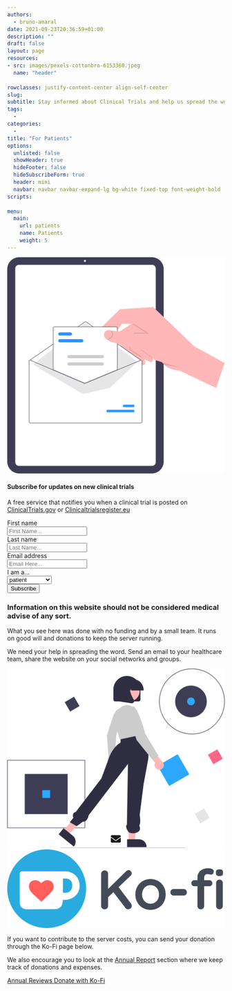 ```yaml
---
authors:
  - bruno-amaral
date: 2021-09-23T20:36:59+01:00
description: ""
draft: false
layout: page
resources: 
- src: images/pexels-cottonbro-6153360.jpeg
  name: "header"

rowclasses: justify-content-center align-self-center
slug:
subtitle: Stay informed about Clinical Trials and help us spread the word
tags: 
  - 
categories: 
  - 
title: "For Patients"
options:
  unlisted: false
  showHeader: true
  hideFooter: false
  hideSubscribeForm: true
  header: mini
  navbar: navbar navbar-expand-lg bg-white fixed-top font-weight-bold
scripts:

menu:
  main:
    url: patients
    name: Patients
    weight: 5
---
```



<div class="col-md-5 col-12 justify-content-center align-self-center align-right ">
  <img src="images/undraw_mail_re_duel.svg" class="w-50 float-right">
</div>
<div class="col-md-5 col-12 justify-content-center align-self-center ">
  <div class="col-md-12 ml-auto mr-auto">
  <div class="card card-contact card-raised">
  <form role="form" id="contact-form1" method="post" action="https://api.gregory-ms.com/subscriptions/new/">
  <div class="card-header text-center">
  <h4 class="card-title font-weight-bold">Subscribe for updates on new clinical trials</h4>
  <p class="p-3">A free service that notifies you when a clinical trial is posted on <a href="https://clinicaltrials.gov/ct2/results/rss.xml?rcv_d=14&lup_d=&sel_rss=new14&cond=Multiple+Sclerosis&count=10000" class="text-info font-weight-bold">ClinicalTrials.gov</a> or <a href="https://www.clinicaltrialsregister.eu/ctr-search/rest/feed/bydates?query=multiple+AND+sclerosis" class="text-info font-weight-bold">Clinicaltrialsregister.eu</a></p>
  </div>
  <div class="card-body">
  <div class="row">
  <div class="col-md-6 pr-2">
  <label>First name</label>
  <div class="input-group">
  <div class="input-group-prepend">
  <span class="input-group-text pr-2"><i class="now-ui-icons users_circle-08"></i></span>
  </div>
  <input type="text" name="first_name" class="form-control" placeholder="First Name..." aria-label="First Name..." autocomplete="given-name">
  </div>
  </div>
  <div class="col-md-6 pl-2">
  <div class="form-group">
  <label>Last name</label>
  <div class="input-group">
  <div class="input-group-prepend">
  <span class="input-group-text pr-2"><i class="now-ui-icons text_caps-small"></i></span>
  </div>
  <input type="text" name="last_name" class="form-control" placeholder="Last Name..." aria-label="Last Name..." autocomplete="family-name">
  </div>
  </div>
  </div>
  </div>
  <div class="form-group">
  <label>Email address</label>
  <div class="input-group">
  <div class="input-group-prepend">
  <span class="input-group-text pr-2"><i class="now-ui-icons ui-1_email-85"></i></span>
  </div>
  <input type="email" name="email" id="email" class="form-control" placeholder="Email Here..." autocomplete="email">
  </div>
  </div>
  <div class="form-group">
  <label>I am a...</label>
  <div class="input-group">
  <select id="profile" name="profile" class="form-control">
  <option value="patient">patient</option>
  <option value="doctor">doctor</option>
  <option value="clinical centre">clinical centre</option>
  </select>
  </div>
  </div>
  <div class="row">
  <div class="col-md-12 ml-auto mr-auto text-center">
  <input value="1" name="list" id="list" type="hidden">
  <button type="submit" class="btn btn-success font-weight-bold btn-lg btn-round mr-auto ml-auto">Subscribe</button>
  </div>
  </div>
  </div>
  </form>
  </div>
  </div>
</div>

<div class="w-100 mt-5 mb-5"></div>



<div class="offset-2 col-md-5 col-12 justify-content-center align-self-center">
  <h3 class="title text-primary">Information on this website should not be considered medical advise of any sort.</h3>
  <p>What you see here was done with no funding and by a small team. It runs on good will and donations to keep the server running.</p>
  <p>We need your help in spreading the word. Send an email to your healthcare team, share the website on your social networks and groups.</p>

  <div class="button-container">
  <a href="https://twitter.com/intent/tweet/?text=This is a free tool to help research on %23MultipleSclerosis. Help spread the word to doctors and researchers. %23health %23MS %23Neurology %23Neurotwitter https://gregory-ms.com" class="btn btn-icon btn-lg btn-twitter btn-round umami--click--patients-page-share-twitter">
  <i class="fab fa-twitter-square"></i>
  </a>
  <a href="https://facebook.com/sharer/sharer.php?u=http%3a%2f%2fgregory-ms.com%2f" class="btn btn-icon btn-lg btn-facebook btn-round umami--click--patients-page-share-facebook">
  <i class="fab fa-facebook-square"></i>
  </a>
  <a href="https://www.linkedin.com/shareArticle?mini=true&amp;url=http%3a%2f%2fgregory-ms.com%2f&amp;title=Gregory MS&amp;summary=A%20tool%20to%20help%20research%20on%20multiple%20sclerosis&amp;source=http%3a%2f%2fgregory-ms.com%2f" class="btn btn-lg btn-icon btn-linkedin btn-round umami--click--patients-page-share-linkedin">
  <i class="fab fa-linkedin"></i>
  </a>
  <a href="mailto:?subject=For%20Patients&amp;body=http%3a%2f%2fgregory-ms.com%2f" class="btn btn-icon btn-lg btn-email btn-round umami--click--patients-page-share-email">
  <svg style="width: 23px; position: absolute; top: 50%; left: 50%; transform: translate(-12px, -12px); line-height: 1.5626rem;" aria-hidden="true" focusable="false" data-prefix="fas" data-icon="envelope" class="svg-inline--fa fa-envelope fa-w-16" role="img" xmlns="http://www.w3.org/2000/svg" viewBox="0 0 512 512"><path fill="currentColor" d="M502.3 190.8c3.9-3.1 9.7-.2 9.7 4.7V400c0 26.5-21.5 48-48 48H48c-26.5 0-48-21.5-48-48V195.6c0-5 5.7-7.8 9.7-4.7 22.4 17.4 52.1 39.5 154.1 113.6 21.1 15.4 56.7 47.8 92.2 47.6 35.7.3 72-32.8 92.3-47.6 102-74.1 131.6-96.3 154-113.7zM256 320c23.2.4 56.6-29.2 73.4-41.4 132.7-96.3 142.8-104.7 173.4-128.7 5.8-4.5 9.2-11.5 9.2-18.9v-19c0-26.5-21.5-48-48-48H48C21.5 64 0 85.5 0 112v19c0 7.4 3.4 14.3 9.2 18.9 30.6 23.9 40.7 32.4 173.4 128.7 16.8 12.2 50.2 41.8 73.4 41.4z"></path></svg>
  </a>
  <a href="whatsapp://send?text=For%20Patients%20http%3a%2f%2fgregory-ms.com%2f" class="btn btn-lg btn-icon btn-whatsapp btn-round umami--click--patients-page-share-twitter">
  <i class="fab fa-whatsapp"></i>
  </a>
  <a href="https://telegram.me/share/url?text=For%20Patients&amp;url=http%3a%2f%2fgregory-ms.com%2f" class="btn btn-lg btn-icon btn-telegram btn-round umami--click--patients-page-share-telegram">
  <i class="fab fa-telegram"></i>
  </a>
  </div>
</div>



<div class="col-md-4 col-12 justify-content-center align-self-center align-left  ">
  <img src="images/undraw_Logic_re_nyb4.svg" class="float-right w-100 align-middle d-none d-md-block" alt="medical doctors" loading="lazy" />
</div>

<div class="w-100 mt-5 mb-5"></div>
</div>
<div class="row bg-grey pt-5 pb-5 mb-0 ">
<div class="col-md-6 col-12 justify-content-center align-self-center mt-5">
  <a href="https://ko-fi.com/gregoryms"><img src="images/Ko-fi_Logo_RGB.svg" class="col-md-7 umami--click--patients-page-donate-logo-link float-right"/></a>
</div>

<div class="col-md-5 col-12 justify-content-center align-self-center align-left">
  <p>If you want to contribute to the server costs, you can send your donation through the Ko-Fi page below.</p>
  <p>We also encourage you to look at the <a href="/annual-review/">Annual Report</a> section where we keep track of donations and expenses.</p>
  <p>
  <a href="/annual-review/" class="btn btn-success btn-round btn-lg font-weight-bold umami--click--patients-page-annual-reviews">Annual Reviews <i class="fas fa-arrow-circle-right"></i></a>
  <a href="https://ko-fi.com/gregoryms" class="btn btn-info btn-round btn-lg font-weight-bold umami--click--patients-page-donate-text-link">Donate with Ko-Fi <i class="fas fa-mug-hot ko-fi"></i></a>
  </p>
</div>

</div>






</div>
<style>
h1,h2{text-shadow: 0 0 5px #00000091;}
div.section{padding-bottom:0;}
</style>
